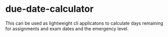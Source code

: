 # due-date-calculator
This can be used as lightweight cli applicatons to calculate days remaining for assignments and exam dates and the emergency level.
